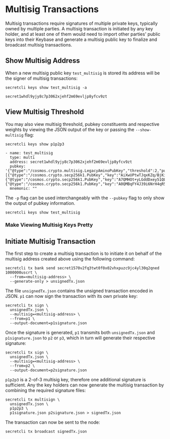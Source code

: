 # Multisig Transactions

Multisig transactions require signatures of multiple private keys, typically owned by multiple parties. A multisig transaction is initiated by any key holder, and at least one of them would need to import other parties' public keys into their Keybase and generate a multisig public key to finalize and broadcast multisig transactions.

## Show Multisig Address

When a new multisig public key `test_multisig` is stored its address will be the signer of multisig transactions:

```
secretcli keys show test_multisig -a

secret1whdl9yjy8c7p3062xjehf2m69evljp8yfcv9zt
```

## View Multisig Threshold

You may also view multisig threshold, pubkey constituents and respective weights by viewing the JSON output of the key or passing the `--show-multisig` flag:

```
secretcli keys show p1p2p3

- name: test_multisig
  type: multi
  address: secret1whdl9yjy8c7p3062xjehf2m69evljp8yfcv9zt
  pubkey: '{"@type":"/cosmos.crypto.multisig.LegacyAminoPubKey","threshold":2,"public_keys":[{"@type":"/cosmos.crypto.secp256k1.PubKey","key":"AiXwUPtwTJqxKZq/BjKi+7EFhqR2Aj9QT94lFzb5Ednp"},{"@type":"/cosmos.crypto.secp256k1.PubKey","key":"A7QMHOt+yLGddDxey51QLofwsTJWfqyzYmNOB9L1Oz1S"},{"@type":"/cosmos.crypto.secp256k1.PubKey","key":"A0QMBqFY4J39i6NrH4qR5uOEnyytpkyeWFg/e0sPd8NJ"}]}'
  mnemonic: ""
```

The `-p` flag can be used interchangeably with the `--pubkey` flag to only show the output of pubkey information.&#x20;

```
secretcli keys show test_multisig
```

### Make Viewing Multisig Keys Pretty&#x20;



## Initiate Multisig Transaction

The first step to create a multisig transaction is to initiate it on behalf of the multisig address created above using the following command:

```
secretcli tx bank send secret1570v2fq3twt0f0x02vhxpuzc9jc4yl30q2qned 1000000uscrt \
  --from=<multisig-address> \
  --generate-only > unsignedTx.json
```

The file `unsignedTx.json` contains the unsigned transaction encoded in JSON. `p1` can now sign the transaction with its own private key:

```
secretcli tx sign \
  unsignedTx.json \
  --multisig=<multisig-address> \
  --from=p1 \
  --output-document=p1signature.json
```

Once the signature is generated, `p1` transmits both `unsignedTx.json` and `p1signature.json` to `p2` or `p3`, which in turn will generate their respective signature:

```
secretcli tx sign \
  unsignedTx.json \
  --multisig=<multisig-address> \
  --from=p2 \
  --output-document=p2signature.json
```

`p1p2p3` is a 2-of-3 multisig key, therefore one additional signature is sufficient. Any the key holders can now generate the multisig transaction by combining the required signature files:

```
secretcli tx multisign \
  unsignedTx.json \
  p1p2p3 \
  p1signature.json p2signature.json > signedTx.json
```

The transaction can now be sent to the node:

```
secretcli tx broadcast signedTx.json
```
